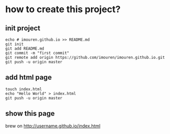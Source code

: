 
# how to create this project?

## init project
```
echo # imouren.github.io >> README.md
git init
git add README.md
git commit -m "first commit"
git remote add origin https://github.com/imouren/imouren.github.io.git
git push -u origin master
```
## add html page
```
touch index.html
echo "Hello World" > index.html
git push -u origin master
```
## show this page

brew on http://username.github.io/index.html

